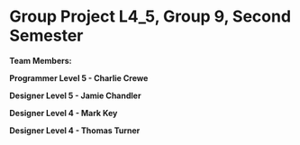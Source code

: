 # Group Project L4_5, Group 9, Second Semester

**Team Members:**

**Programmer Level 5 - Charlie Crewe**

**Designer Level 5 - Jamie Chandler**

**Designer Level 4 - Mark Key**

**Designer Level 4 - Thomas Turner**
